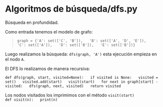 
# Algoritmos de búsqueda/dfs.py
Búsqueda en profundidad.

Como entrada tenemos el modelo de grafo:  
 >`graph = {'A': set(['C', 'B']),  
 >       'B': set(['A', 'D', 'E']),  
 >        'C': set(['A']),  
 >        'D': set(['B']),  
 >        'E': set(['B'])}  `

Luego realizamos la búsqueda:  `dfs(graph, 'A')` esta ejecución empieza en el nodo `A`.

El DFS lo realizamos de manera recursiva:

`def dfs(graph, start, visited=None):  
    if visited is None:  
        visited = set()  
    visited.add(start)  
    visit(start)  
    for next in graph[start] - visited:  
        dfs(graph, next, visited)  
    return visited`

Los nodos visitados los imprimimos con el método `visit(start)`  
`def visit(n):  
    print(n)`
